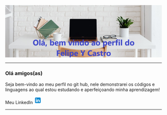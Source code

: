 <img src="/Header.jpg">

___
### Olá amigos(as) 

Seja bem-vindo ao meu perfil no git hub, nele demonstrarei os códigos e linguagens ao qual estou estudando e aperfeiçoando minha aprendizagem!

Meu LinkedIn <a href= "https://www.linkedin.com/in/felipe-y-castro-a0124522b/" target="_blank" title="LinkedIn"><img src="/logo.LinkedIn.png"><a>

___

<!--
**FelipeYCastro/FelipeYCastro** is a ✨ _special_ ✨ repository because its `README.md` (this file) appears on your GitHub profile.

Here are some ideas to get you started:

- 🔭 I’m currently working on ...
- 🌱 I’m currently learning ...
- 👯 I’m looking to collaborate on ...
- 🤔 I’m looking for help with ...
- 💬 Ask me about ...
- 📫 How to reach me: ...
- 😄 Pronouns: ...
- ⚡ Fun fact: ...
-->
